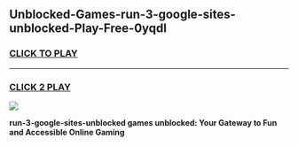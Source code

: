 
## Unblocked-Games-run-3-google-sites-unblocked-Play-Free-0yqdl
<h3>
<a href="https://premium76.site?title=run-3-google-sites-unblocked&ref=21A">CLICK TO PLAY</a></h3>
<hr>

<h3>
<a href="https://premium76.site?title=run-3-google-sites-unblocked&ref=21A">CLICK 2 PLAY</a>
  
</h3>

<a href="https://premium76.site?title=run-3-google-sites-unblocked&ref=21A"><img src="https://clearcache.store/games.png"></a>


**run-3-google-sites-unblocked games unblocked: Your Gateway to Fun and Accessible Online Gaming**
